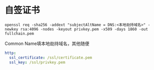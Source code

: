 # 自签证书

```
openssl req -sha256 -addext "subjectAltName = DNS:<本地劫持域名>" -newkey rsa:4096 -nodes -keyout privkey.pem -x509 -days 1860 -out fullchain.pem
```

Common Name填本地劫持域名，其他随便

```yaml
http:
  ssl_certificate: /ssl/certificate.pem
  ssl_key: /ssl/privkey.pem
```
